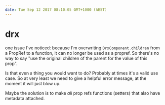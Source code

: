 ```yaml
---
date: Tue Sep 12 2017 08:10:05 GMT+1000 (AEST)
---
```


# drx

one issue I've noticed: because I'm overwriting `DrxComponent.children` from a PropRef to a function, it can no longer be used as a propref. So there's no way to say "use the original children of the parent for the value of this prop".

Is that even a thing you would want to do? Probably at times it's a valid use case. So at very least we need to give a helpful error message, at the moment it will just blow up. 

Maybe the solution is to make _all_ prop refs functions (setters) that also have metadata attached.
